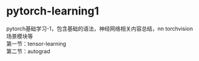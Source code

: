 # pytorch-learning1
pytorch基础学习-1，包含基础的语法，神经网络相关内容总结，nn torchvision场景模块等  
第一节：tensor-learning  
第二节：autograd  
